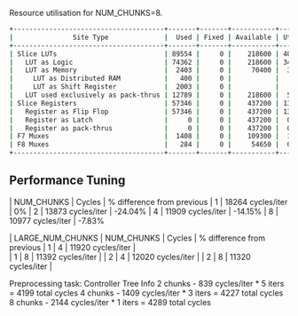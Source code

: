 Resource utilisation for NUM_CHUNKS=8.
```bash 
+--------------------------------------+-------+-------+-----------+-------+
|               Site Type              |  Used | Fixed | Available | Util% |
+--------------------------------------+-------+-------+-----------+-------+
| Slice LUTs                           | 89554 |     0 |    218600 | 40.97 |
|   LUT as Logic                       | 74362 |     0 |    218600 | 34.02 |
|   LUT as Memory                      |  2403 |     0 |     70400 |  3.41 |
|     LUT as Distributed RAM           |   400 |     0 |           |       |
|     LUT as Shift Register            |  2003 |     0 |           |       |
|   LUT used exclusively as pack-thrus | 12789 |     0 |    218600 |  5.85 |
| Slice Registers                      | 57346 |     0 |    437200 | 13.12 |
|   Register as Flip Flop              | 57346 |     0 |    437200 | 13.12 |
|   Register as Latch                  |     0 |     0 |    437200 |  0.00 |
|   Register as pack-thrus             |     0 |     0 |    437200 |  0.00 |
| F7 Muxes                             |  1408 |     0 |    109300 |  1.29 |
| F8 Muxes                             |   284 |     0 |     54650 |  0.52 |
+--------------------------------------+-------+-------+-----------+-------+
```

## Performance Tuning
| NUM_CHUNKS |     Cycles        | % difference from previous
|    1       | 18264 cycles/iter |          0%
|    2       | 13873 cycles/iter |        -24.04%
|    4       | 11909 cycles/iter |        -14.15%
|    8       | 10977 cycles/iter |        -7.83%


| LARGE_NUM_CHUNKS | NUM_CHUNKS |     Cycles        | % difference from previous
|        1        |    4       | 11920 cycles/iter |        
|        1        |    8       | 11392 cycles/iter |
|        2        |    4       | 12020 cycles/iter |
|        2        |    8       | 11320 cycles/iter |



Preprocessing task: Controller Tree Info
2 chunks - 839 cycles/iter * 5 iters = 4199 total cycles
4 chunks - 1409 cycles/iter * 3 iters = 4227 total cycles
8 chunks - 2144 cycles/iter * 1 iters = 4289 total cycles